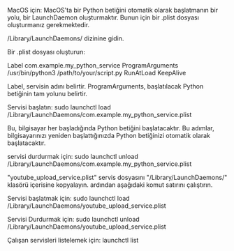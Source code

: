 MacOS için:
MacOS'ta bir Python betiğini otomatik olarak başlatmanın bir yolu, bir LaunchDaemon oluşturmaktır. Bunun için bir .plist dosyası oluşturmanız gerekmektedir.

/Library/LaunchDaemons/ dizinine gidin.

Bir .plist dosyası oluşturun:


<?xml version="1.0" encoding="UTF-8"?>
<!DOCTYPE plist PUBLIC "-//Apple//DTD PLIST 1.0//EN" "http://www.apple.com/DTDs/PropertyList-1.0.dtd">
<plist version="1.0">
<dict>
    <key>Label</key>
    <string>com.example.my_python_service</string>
    <key>ProgramArguments</key>
    <array>
        <string>/usr/bin/python3</string>
        <string>/path/to/your/script.py</string>
    </array>
    <key>RunAtLoad</key>
    <true/>
    <key>KeepAlive</key>
    <true/>
</dict>
</plist>


Label, servisin adını belirtir.
ProgramArguments, başlatılacak Python betiğinin tam yolunu belirtir.

Servisi başlatın:
sudo launchctl load /Library/LaunchDaemons/com.example.my_python_service.plist

Bu, bilgisayar her başladığında Python betiğini başlatacaktır.
Bu adımlar, bilgisayarınızı yeniden başlattığınızda Python betiğinizi otomatik olarak başlatacaktır.

servisi durdurmak için:
sudo launchctl unload /Library/LaunchDaemons/com.example.my_python_service.plist


"youtube_upload_service.plist" servis dosyasını "/Library/LaunchDaemons/" klasörü içerisine kopyalayın. ardından aşağıdaki komut satırını çalıştırın.

Servisi başlatmak için:
sudo launchctl load /Library/LaunchDaemons/youtube_upload_service.plist


Servisi Durdurmak için:
sudo launchctl unload /Library/LaunchDaemons/youtube_upload_service.plist

Çalışan servisleri listelemek için:
launchctl list
